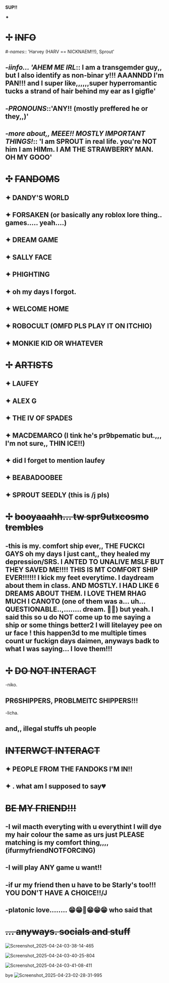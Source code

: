 **SUP!!**

 ✦

# ✢ ~~INFO~~
#-*names*:: 'Harvey (HARV == NICKNAEM!!!), Sprout'

## -*iinfo... 'AHEM ME IRL*:: I am a transgemder guy,, but I also identify as non-binar y!!! AAANNDD I'm PAN!!! and I super like,,,,,,super hyperromantic tucks a strand of hair behind my ear as I gigfle'
## -*PRONOUNS*::'ANY!! (mostly preffered he or they,,)'
## -*more about,, MEEE!! MOSTLY IMPORTANT THINGS!*:: 'I am SPROUT in real life. you're NOT him I am HIMm. I AM THE STRAWBERRY MAN. OH MY GOOO'

# ✣ ~~FANDOMS~~
## ✦ DANDY'S WORLD
## ✦ FORSAKEN (or basically any roblox lore thing.. games..... yeah....)
## ✦ DREAM GAME
## ✦ SALLY FACE
## ✦ PHIGHTING
## ✦ oh my days I forgot. 
## ✦ WELCOME HOME
## ✦ ROBOCULT (OMFD PLS PLAY IT ON ITCHIO) 
## ✦ MONKIE KID OR WHATEVER


# ✢ ~~ARTISTS~~
## ✦ LAUFEY
## ✦ ALEX G
## ✦ THE IV OF SPADES
## ✦ MACDEMARCO (I tink he's pr9bpematic but.,,, I'm not sure,, THIN ICE!!) 
## ✦ did I forget to mention laufey
## ✦ BEABADOOBEE
## ✦ SPROUT SEEDLY             (this is /j pls) 

# ✢ ~~booyaaahh... tw spr9utxcosmo trembles~~
## -this is my. comfort ship ever,, THE FUCKCI GAYS oh my days I just cant,, they healed my depression/SRS. I ANTED TO UNALIVE MSLF BUT THEY SAVED ME!!!! THIS IS MT COMFORT SHIP EVER!!!!!! I kick my feet everytime. I daydream about them in class. AND MOSTLY. I HAD LIKE 6 DREAMS ABOUT THEM. I LOVE THEM RHAG MUCH I CANOTO (one of them was a... uh... QUESTIONABLE..,........ dream. 🙁👅) but yeah. I said this so u do NOT come up to me saying a ship or some things better2 I will litelayey pee on ur face ! this happen3d to me multiple times count ur fuckign days daimen, anyways badk to what I was saying... I love them!!!

# ✢ ~~DO NOT INTERACT~~
-niko.
## PR6SHIPPERS, PROBLMEITC SHIPPERS!!! 
-licha.
## and,, illegal stuffs uh people

# ~~INTERWCT INTERACT~~
## ✦ PEOPLE FROM THE FANDOKS I'M IN!! 
## ✦ . what am I supposed to say💔

# ~~BE MY FRIEND!!!~~
## -I wil macth everyting with u everythint I will dye my hair colour the same as urs just PLEASE matching is my comfort thing,,,, (ifurmyfriendNOTFORCING) 
## -I will play ANY game u want!! 
## -if ur my friend then u have to be Starly's too!!! YOU DON'T HAVE A CHOICE!!/J
## -platonic love........ 😁😁👅😁😁😁 who said that

# ~~... anyways. socials and stuff~~

![Screenshot_2025-04-24-03-38-14-465](https://github.com/user-attachments/assets/df182ada-f13d-477c-91e1-e726f72a08b7)

![Screenshot_2025-04-24-03-40-25-804](https://github.com/user-attachments/assets/df78426a-18f2-44c8-a6f2-8488fdd912bf)

![Screenshot_2025-04-24-03-41-08-411](https://github.com/user-attachments/assets/cee5ce22-2cdb-4d6b-9590-084c3a0ce40f)









bye
![Screenshot_2025-04-23-02-28-31-995](https://github.com/user-attachments/assets/29a13f76-04dc-4e14-9e43-8d449c64ecb5)



